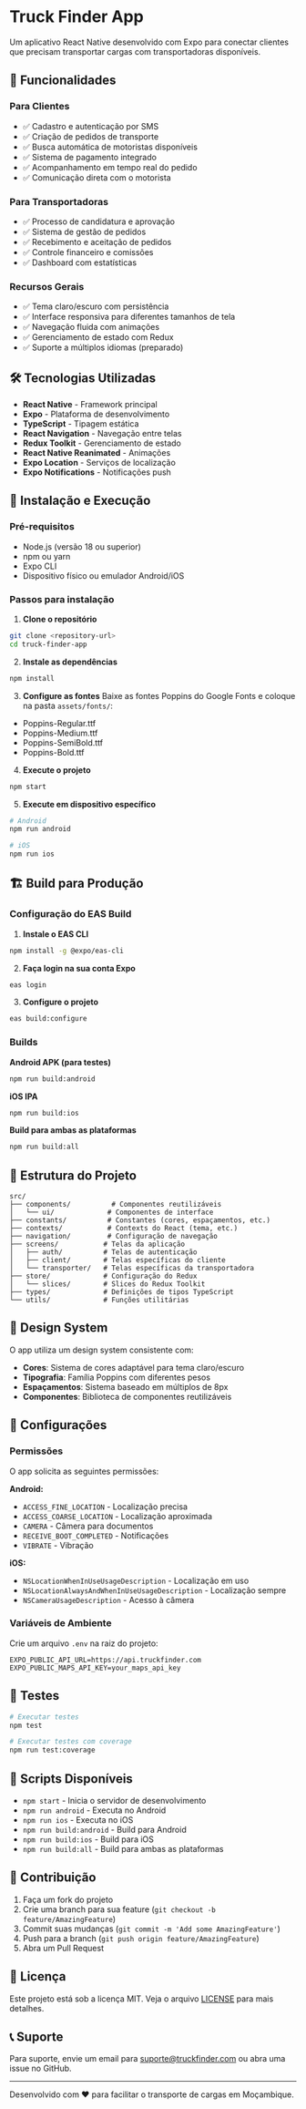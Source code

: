 # Truck Finder App

Um aplicativo React Native desenvolvido com Expo para conectar clientes que precisam transportar cargas com transportadoras disponíveis.

## 🚀 Funcionalidades

### Para Clientes
- ✅ Cadastro e autenticação por SMS
- ✅ Criação de pedidos de transporte
- ✅ Busca automática de motoristas disponíveis
- ✅ Sistema de pagamento integrado
- ✅ Acompanhamento em tempo real do pedido
- ✅ Comunicação direta com o motorista

### Para Transportadoras
- ✅ Processo de candidatura e aprovação
- ✅ Sistema de gestão de pedidos
- ✅ Recebimento e aceitação de pedidos
- ✅ Controle financeiro e comissões
- ✅ Dashboard com estatísticas

### Recursos Gerais
- ✅ Tema claro/escuro com persistência
- ✅ Interface responsiva para diferentes tamanhos de tela
- ✅ Navegação fluida com animações
- ✅ Gerenciamento de estado com Redux
- ✅ Suporte a múltiplos idiomas (preparado)

## 🛠️ Tecnologias Utilizadas

- **React Native** - Framework principal
- **Expo** - Plataforma de desenvolvimento
- **TypeScript** - Tipagem estática
- **React Navigation** - Navegação entre telas
- **Redux Toolkit** - Gerenciamento de estado
- **React Native Reanimated** - Animações
- **Expo Location** - Serviços de localização
- **Expo Notifications** - Notificações push

## 📱 Instalação e Execução

### Pré-requisitos
- Node.js (versão 18 ou superior)
- npm ou yarn
- Expo CLI
- Dispositivo físico ou emulador Android/iOS

### Passos para instalação

1. **Clone o repositório**
```bash
git clone <repository-url>
cd truck-finder-app
```

2. **Instale as dependências**
```bash
npm install
```

3. **Configure as fontes**
Baixe as fontes Poppins do Google Fonts e coloque na pasta `assets/fonts/`:
- Poppins-Regular.ttf
- Poppins-Medium.ttf
- Poppins-SemiBold.ttf
- Poppins-Bold.ttf

4. **Execute o projeto**
```bash
npm start
```

5. **Execute em dispositivo específico**
```bash
# Android
npm run android

# iOS
npm run ios
```

## 🏗️ Build para Produção

### Configuração do EAS Build

1. **Instale o EAS CLI**
```bash
npm install -g @expo/eas-cli
```

2. **Faça login na sua conta Expo**
```bash
eas login
```

3. **Configure o projeto**
```bash
eas build:configure
```

### Builds

**Android APK (para testes)**
```bash
npm run build:android
```

**iOS IPA**
```bash
npm run build:ios
```

**Build para ambas as plataformas**
```bash
npm run build:all
```

## 📁 Estrutura do Projeto

```
src/
├── components/          # Componentes reutilizáveis
│   └── ui/             # Componentes de interface
├── constants/          # Constantes (cores, espaçamentos, etc.)
├── contexts/           # Contexts do React (tema, etc.)
├── navigation/         # Configuração de navegação
├── screens/           # Telas da aplicação
│   ├── auth/          # Telas de autenticação
│   ├── client/        # Telas específicas do cliente
│   └── transporter/   # Telas específicas da transportadora
├── store/             # Configuração do Redux
│   └── slices/        # Slices do Redux Toolkit
├── types/             # Definições de tipos TypeScript
└── utils/             # Funções utilitárias
```

## 🎨 Design System

O app utiliza um design system consistente com:

- **Cores**: Sistema de cores adaptável para tema claro/escuro
- **Tipografia**: Família Poppins com diferentes pesos
- **Espaçamentos**: Sistema baseado em múltiplos de 8px
- **Componentes**: Biblioteca de componentes reutilizáveis

## 🔧 Configurações

### Permissões

O app solicita as seguintes permissões:

**Android:**
- `ACCESS_FINE_LOCATION` - Localização precisa
- `ACCESS_COARSE_LOCATION` - Localização aproximada
- `CAMERA` - Câmera para documentos
- `RECEIVE_BOOT_COMPLETED` - Notificações
- `VIBRATE` - Vibração

**iOS:**
- `NSLocationWhenInUseUsageDescription` - Localização em uso
- `NSLocationAlwaysAndWhenInUseUsageDescription` - Localização sempre
- `NSCameraUsageDescription` - Acesso à câmera

### Variáveis de Ambiente

Crie um arquivo `.env` na raiz do projeto:

```env
EXPO_PUBLIC_API_URL=https://api.truckfinder.com
EXPO_PUBLIC_MAPS_API_KEY=your_maps_api_key
```

## 🧪 Testes

```bash
# Executar testes
npm test

# Executar testes com coverage
npm run test:coverage
```

## 📝 Scripts Disponíveis

- `npm start` - Inicia o servidor de desenvolvimento
- `npm run android` - Executa no Android
- `npm run ios` - Executa no iOS
- `npm run build:android` - Build para Android
- `npm run build:ios` - Build para iOS
- `npm run build:all` - Build para ambas as plataformas

## 🤝 Contribuição

1. Faça um fork do projeto
2. Crie uma branch para sua feature (`git checkout -b feature/AmazingFeature`)
3. Commit suas mudanças (`git commit -m 'Add some AmazingFeature'`)
4. Push para a branch (`git push origin feature/AmazingFeature`)
5. Abra um Pull Request

## 📄 Licença

Este projeto está sob a licença MIT. Veja o arquivo [LICENSE](LICENSE) para mais detalhes.

## 📞 Suporte

Para suporte, envie um email para suporte@truckfinder.com ou abra uma issue no GitHub.

---

Desenvolvido com ❤️ para facilitar o transporte de cargas em Moçambique.